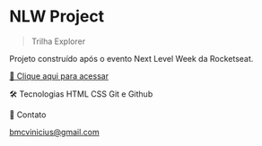 # NLW Project


> Trilha Explorer

Projeto construído após o evento Next Level Week da Rocketseat.

[🔗 Clique aqui para acessar](https://vin1ziux.github.io/Movie-list/)

🛠 Tecnologias
HTML
CSS
Git e Github

💛 Contato

bmcvinicius@gmail.com
